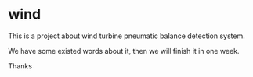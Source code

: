 # wind
This is a project about wind turbine pneumatic balance detection system.

We have some existed words about it, then we will finish it in one week.


Thanks
